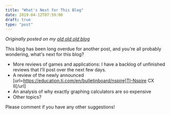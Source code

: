 ```yaml
---
title: "What's Next for This Blog"
date: 2019-04-12T07:59:00
draft: true
type: "post"
---
```



*Originally posted on my [old old old blog](https://artofproblemsolving.com/community/c726379h1820480_whats_next_for_this_blog)*


This blog has been long overdue for another post, and you're all probably wondering, what's next for this blog?

 - More reviews of games and applications: I have a backlog of unfinished reviews that I'll post over the next few days.
 - A review of the newly announced [url=https://education.ti.com/en/bulletinboard/nspire]TI-Nspire CX II[/url]
 - An analysis of why exactly graphing calculators are so expensive
 - Other topics?

Please comment if you have any other suggestions!
